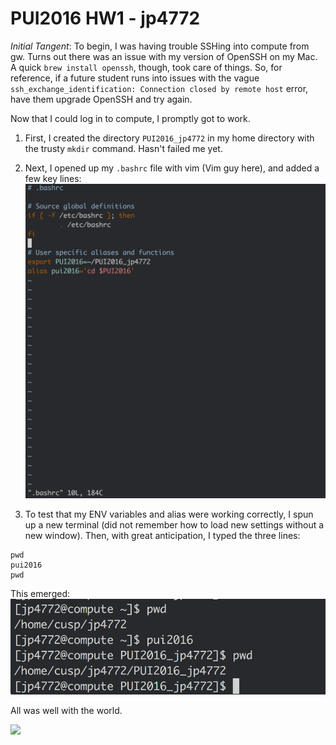 # PUI2016 HW1 - jp4772

*Initial Tangent*: To begin, I was having trouble SSHing into compute from gw. Turns out there was an issue with my version of OpenSSH on my Mac. A quick `brew install openssh`, though, took care of things. So, for reference, if a future student runs into issues with the vague `ssh_exchange_identification: Connection closed by remote host` error, have them upgrade OpenSSH and try again.

Now that I could log in to compute, I promptly got to work.

1. First, I created the directory `PUI2016_jp4772` in my home directory with the trusty `mkdir` command. Hasn't failed me yet.

2. Next, I opened up my `.bashrc` file with vim (Vim guy here), and added a few key lines:
![bashrc goodness](bashrc.png)

3. To test that my ENV variables and alias were working correctly, I spun up a new terminal (did not remember how to load new settings without a new window). Then, with great anticipation, I typed the three lines:
```
pwd
pui2016
pwd
```
This emerged:
![bashing it up](bash_alias.png)

All was well with the world.

![](http://ak-hdl.buzzfed.com/static/imagebuzz/terminal01/2010/2/2/13/zen-kitty-14134-1265133827-4.jpg)
